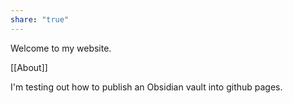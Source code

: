 ```yaml
---
share: "true"
---
```

Welcome to my website.

[[About]]

I'm testing out how to publish an Obsidian vault into github pages.
